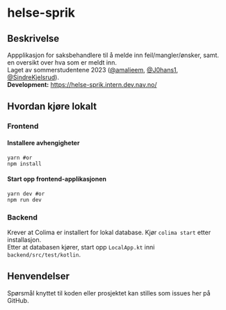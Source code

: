 # helse-sprik

## Beskrivelse
Appplikasjon for saksbehandlere til å melde inn feil/mangler/ønsker, samt. en oversikt over hva som er meldt inn.  
Laget av sommerstudentene 2023 ([@amalieem](https://github.com/amalieem), [@J0hans1](https://github.com/J0hans1), [@SindreKjelsrud](https://github.com/SindreKjelsrud)).  
**Development:** https://helse-sprik.intern.dev.nav.no/

## Hvordan kjøre lokalt

### Frontend

#### Installere avhengigheter
```
yarn #or
npm install
```

#### Start opp frontend-applikasjonen
```
yarn dev #or
npm run dev
```

### Backend
Krever at Colima er installert for lokal database. Kjør `colima start` etter installasjon.  
Etter at databasen kjører, start opp `LocalApp.kt` inni `backend/src/test/kotlin`.

## Henvendelser

Spørsmål knyttet til koden eller prosjektet kan stilles som issues her på GitHub.